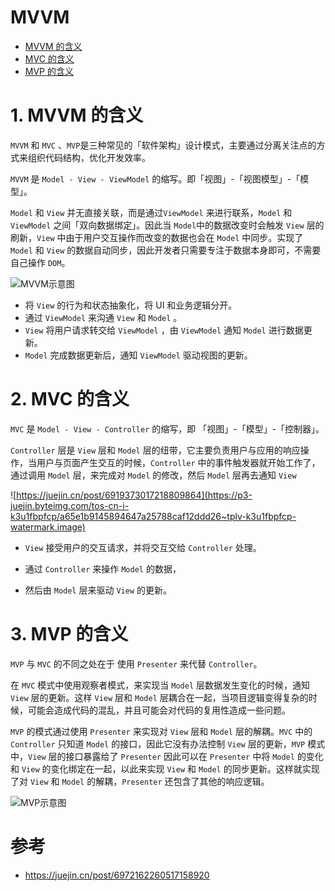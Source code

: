 # MVVM

- [MVVM 的含义](#1-MVVM-的含义)
- [MVC 的含义](#2-MVC-的含义)
- [MVP 的含义](#3-MVP-的含义)

# 1. MVVM 的含义

`MVVM` 和 `MVC` 、`MVP`是三种常见的「软件架构」设计模式，主要通过分离关注点的方式来组织代码结构，优化开发效率。

`MVVM` 是 `Model - View - ViewModel` 的缩写。即「视图」-「视图模型」-「模型」。	

`Model` 和 `View` 并无直接关联，而是通过`ViewModel` 来进行联系，`Model` 和 `ViewModel` 之间「双向数据绑定」。因此当 `Model`中的数据改变时会触发 `View` 层的刷新，`View` 中由于用户交互操作而改变的数据也会在 `Model` 中同步。实现了 `Model`  和 `View` 的数据自动同步，因此开发者只需要专注于数据本身即可，不需要自己操作 `DOM`。

![MVVM示意图](https://p3-juejin.byteimg.com/tos-cn-i-k3u1fbpfcp/a0c2d0d7ad7d4adc9699a349c8dca435~tplv-k3u1fbpfcp-zoom-in-crop-mark:1304:0:0:0.awebp)

- 将 `View` 的行为和状态抽象化，将 UI 和业务逻辑分开。
- 通过 `ViewModel` 来沟通 `View` 和 `Model` 。
- `View` 将用户请求转交给 `ViewModel` ，由 `ViewModel`  通知 `Model` 进行数据更新。
- `Model` 完成数据更新后，通知 `ViewModel` 驱动视图的更新。 

# 2. MVC 的含义
`MVC` 是 `Model - View - Controller` 的缩写，即 「视图」-「模型」-「控制器」。

`Controller` 层是 `View` 层和 `Model` 层的纽带，它主要负责用户与应用的响应操作，当用户与页面产生交互的时候，`Controller` 中的事件触发器就开始工作了，通过调用 `Model` 层，来完成对 `Model` 的修改，然后 `Model` 层再去通知 `View`



![https://juejin.cn/post/6919373017218809864](https://p3-juejin.byteimg.com/tos-cn-i-k3u1fbpfcp/a65e1b9145894647a25788caf12ddd26~tplv-k3u1fbpfcp-watermark.image)



- `View` 接受用户的交互请求，并将交互交给 `Controller` 处理。

- 通过 `Controller` 来操作 `Model` 的数据，
- 然后由 `Model` 层来驱动 `View` 的更新。

# 3. MVP 的含义
`MVP` 与 `MVC` 的不同之处在于 使用 `Presenter` 来代替 `Controller`。

在 `MVC` 模式中使用观察者模式，来实现当 `Model` 层数据发生变化的时候，通知 `View` 层的更新。这样 `View` 层和 `Model` 层耦合在一起，当项目逻辑变得复杂的时候，可能会造成代码的混乱，并且可能会对代码的复用性造成一些问题。

`MVP` 的模式通过使用 `Presenter` 来实现对 `View` 层和 `Model` 层的解耦。`MVC` 中的 `Controller` 只知道  `Model`  的接口，因此它没有办法控制 `View` 层的更新，`MVP` 模式中，`View` 层的接口暴露给了 `Presenter` 因此可以在 `Presenter` 中将 `Model` 的变化和 `View` 的变化绑定在一起，以此来实现 `View` 和 `Model` 的同步更新。这样就实现了对 `View` 和 `Model` 的解耦，`Presenter` 还包含了其他的响应逻辑。



![MVP示意图](https://p1-jj.byteimg.com/tos-cn-i-t2oaga2asx/gold-user-assets/2018/6/27/16441ddf9fc513ef~tplv-t2oaga2asx-zoom-in-crop-mark:1304:0:0:0.awebp)



# 参考

- https://juejin.cn/post/6972162260517158920
